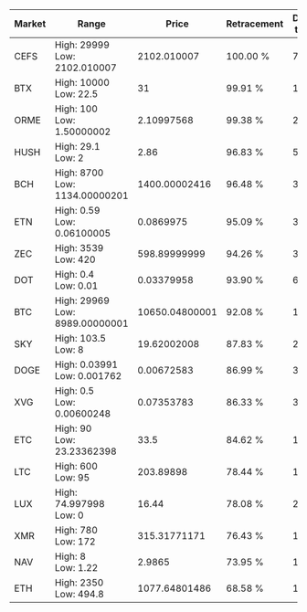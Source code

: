 | Market | Range | Price| Retracement | Doubles to 50% |
| --- | --- | --- | --- | --- |
| CEFS | High: 29999<br />Low: 2102.010007 | 2102.010007 | 100.00 % | 7.64 |
| BTX | High: 10000<br />Low: 22.5 | 31 | 99.91 % | 161.65 |
| ORME | High: 100<br />Low: 1.50000002 | 2.10997568 | 99.38 % | 24.05 |
| HUSH | High: 29.1<br />Low: 2 | 2.86 | 96.83 % | 5.44 |
| BCH | High: 8700<br />Low: 1134.00000201 | 1400.00002416 | 96.48 % | 3.51 |
| ETN | High: 0.59<br />Low: 0.06100005 | 0.0869975 | 95.09 % | 3.74 |
| ZEC | High: 3539<br />Low: 420 | 598.89999999 | 94.26 % | 3.31 |
| DOT | High: 0.4<br />Low: 0.01 | 0.03379958 | 93.90 % | 6.07 |
| BTC | High: 29969<br />Low: 8989.00000001 | 10650.04800001 | 92.08 % | 1.83 |
| SKY | High: 103.5<br />Low: 8 | 19.62002008 | 87.83 % | 2.84 |
| DOGE | High: 0.03991<br />Low: 0.001762 | 0.00672583 | 86.99 % | 3.10 |
| XVG | High: 0.5<br />Low: 0.00600248 | 0.07353783 | 86.33 % | 3.44 |
| ETC | High: 90<br />Low: 23.23362398 | 33.5 | 84.62 % | 1.69 |
| LTC | High: 600<br />Low: 95 | 203.89898 | 78.44 % | 1.70 |
| LUX | High: 74.997998<br />Low: 0 | 16.44 | 78.08 % | 2.28 |
| XMR | High: 780<br />Low: 172 | 315.31771171 | 76.43 % | 1.51 |
| NAV | High: 8<br />Low: 1.22 | 2.9865 | 73.95 % | 1.54 |
| ETH | High: 2350<br />Low: 494.8 | 1077.64801486 | 68.58 % | 1.32 |
